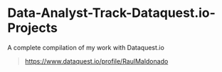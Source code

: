 # Data-Analyst-Track-Dataquest.io-Projects
A complete compilation of my work with Dataquest.io
> https://www.dataquest.io/profile/RaulMaldonado
